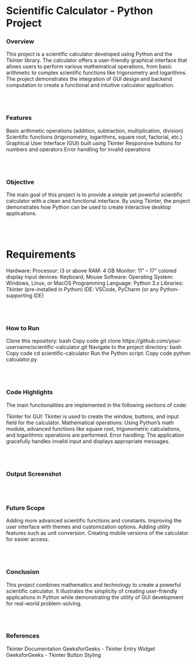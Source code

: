 <h1>Scientific Calculator - Python Project</h1>

<h3>Overview</h3>
This project is a scientific calculator developed using Python and the Tkinter library. The calculator offers a user-friendly graphical interface that allows users to perform various mathematical operations, from basic arithmetic to complex scientific functions like trigonometry and logarithms. The project demonstrates the integration of GUI design and backend computation to create a functional and intuitive calculator application.

<br><br>

<h3>Features</h3>
Basic arithmetic operations (addition, subtraction, multiplication, division)
Scientific functions (trigonometry, logarithms, square root, factorial, etc.)
Graphical User Interface (GUI) built using Tkinter
Responsive buttons for numbers and operators
Error handling for invalid operations

<br><br>

<h3>Objective</h3>
The main goal of this project is to provide a simple yet powerful scientific calculator with a clean and functional interface. By using Tkinter, the project demonstrates how Python can be used to create interactive desktop applications.

<br><br>

<h1>Requirements</h1>
Hardware:
Processor: i3 or above
RAM: 4 GB
Monitor: 11” – 17” colored display
Input devices: Keyboard, Mouse
Software:
Operating System: Windows, Linux, or MacOS
Programming Language: Python 3.x
Libraries: Tkinter (pre-installed in Python)
IDE: VSCode, PyCharm (or any Python-supporting IDE)

<br><br>

<h3>How to Run</h3>
Clone this repository:
bash
Copy code
git clone https://github.com/your-username/scientific-calculator.git
Navigate to the project directory:
bash
Copy code
cd scientific-calculator
Run the Python script:
Copy code
python calculator.py

<br><br>

<h3>Code Highlights</h3>
The main functionalities are implemented in the following sections of code:

Tkinter for GUI: Tkinter is used to create the window, buttons, and input field for the calculator.
Mathematical operations: Using Python’s math module, advanced functions like square root, trigonometric calculations, and logarithmic operations are performed.
Error handling: The application gracefully handles invalid input and displays appropriate messages.

<br><br>

<h3>Output Screenshot</h3>

<br><br>

<h3>Future Scope</h3>
Adding more advanced scientific functions and constants.
Improving the user interface with themes and customization options.
Adding utility features such as unit conversion.
Creating mobile versions of the calculator for easier access.

<br><br>

<h3>Conclusion</h3>
This project combines mathematics and technology to create a powerful scientific calculator. It illustrates the simplicity of creating user-friendly applications in Python while demonstrating the utility of GUI development for real-world problem-solving.

<br><br>

<h3>References</h3>
Tkinter Documentation
GeeksforGeeks - Tkinter Entry Widget
GeeksforGeeks - Tkinter Button Styling

